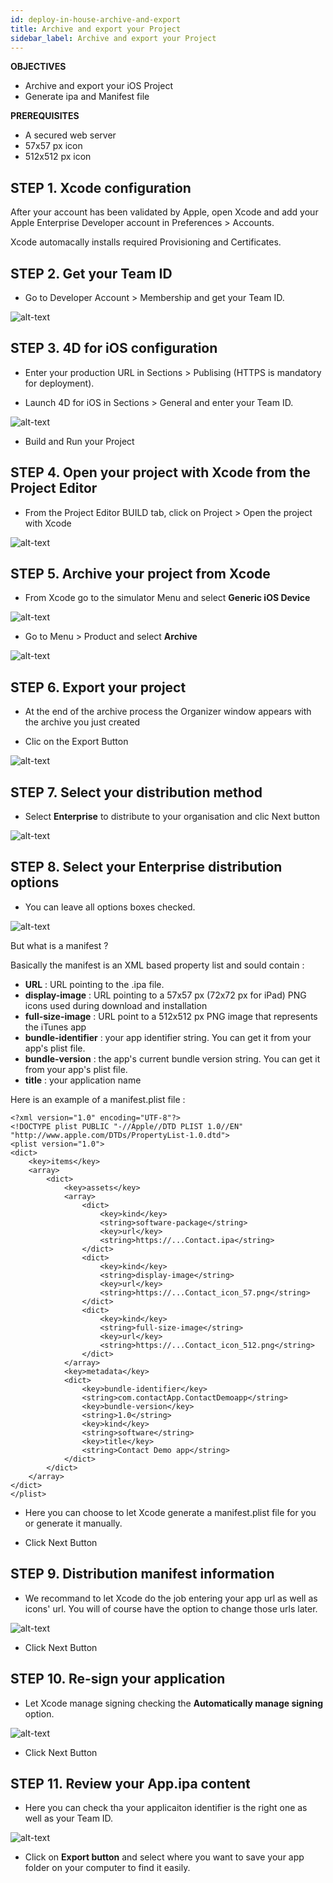 ```yaml
---
id: deploy-in-house-archive-and-export
title: Archive and export your Project
sidebar_label: Archive and export your Project
---
```


<div class = "objectives">
<b>OBJECTIVES</b>

* Archive and export your iOS Project
* Generate ipa and Manifest file
</div>

<div class = "prerequisites">
<b>PREREQUISITES</b>

* A secured web server
* 57x57 px icon
* 512x512 px icon

</div>

## STEP 1. Xcode configuration

After your account has been validated by Apple, open Xcode and add your Apple Enterprise Developer account in Preferences > Accounts.

Xcode automacally installs required Provisioning and Certificates. 

## STEP 2. Get your Team ID

* Go to Developer Account > Membership and get your Team ID.

![alt-text](assets/deploy-in-house/Team-ID-4D-for-iOS.png)

## STEP 3. 4D for iOS configuration

* Enter your production URL in Sections > Publising (HTTPS is mandatory for deployment).

* Launch 4D for iOS in Sections > General and enter your Team ID.

![alt-text](assets/deploy-in-house/Enterprise-Team-ID.png)
 
* Build and Run your Project

## STEP 4. Open your project with Xcode from the Project Editor

* From the Project Editor BUILD tab, click on Project > Open the project with Xcode

![alt-text](assets/deploy-in-house/Open-your-project-Xcode-4D-for-iOS.png)

## STEP 5. Archive your project from Xcode

* From Xcode go to the simulator Menu and select <b>Generic iOS Device</b>

![alt-text](assets/deploy-in-house/Deployment-Generic-iOS-Device.png)

* Go to Menu > Product and select <b>Archive</b>

![alt-text](assets/deploy-in-house/Archive-your-Project.png)

## STEP 6. Export your project

* At the end of the archive process the Organizer window appears with the archive you just created

* Clic on the Export Button

![alt-text](assets/deploy-in-house/Organizer-window-archive.png)

## STEP 7. Select your distribution method

* Select <b>Enterprise</b> to distribute to your organisation and clic Next button

![alt-text](assets/deploy-in-house/Distribution-Method-selection.png)

## STEP 8. Select your Enterprise distribution options

* You can leave all options boxes checked.

![alt-text](assets/deploy-in-house/Enterprise-distribution-options.png)

But what is a manifest ?

Basically the manifest is an XML based property list and sould contain :

* <b>URL</b> : URL pointing to the .ipa file.
* <b>display-image</b> : URL pointing to a 57x57 px (72x72 px for iPad) PNG icons used during download and installation
* <b>full-size-image</b> : URL point to a 512x512 px PNG image that represents the iTunes app
* <b>bundle-identifier</b> : your app identifier string. You can get it from your app's plist file.
* <b>bundle-version</b> : the app's current bundle version string. You can get it from your app's plist file.
* <b>title</b> : your application name

Here is an example of a manifest.plist file :

```
<?xml version="1.0" encoding="UTF-8"?>
<!DOCTYPE plist PUBLIC "-//Apple//DTD PLIST 1.0//EN" "http://www.apple.com/DTDs/PropertyList-1.0.dtd">
<plist version="1.0">
<dict>
	<key>items</key>
	<array>
		<dict>
			<key>assets</key>
			<array>
				<dict>
					<key>kind</key>
					<string>software-package</string>
					<key>url</key>
					<string>https://...Contact.ipa</string>
				</dict>
				<dict>
					<key>kind</key>
					<string>display-image</string>
					<key>url</key>
					<string>https://...Contact_icon_57.png</string>
				</dict>
				<dict>
					<key>kind</key>
					<string>full-size-image</string>
					<key>url</key>
					<string>https://...Contact_icon_512.png</string>
				</dict>
			</array>
			<key>metadata</key>
			<dict>
				<key>bundle-identifier</key>
				<string>com.contactApp.ContactDemoapp</string>
				<key>bundle-version</key>
				<string>1.0</string>
				<key>kind</key>
				<string>software</string>
				<key>title</key>
				<string>Contact Demo app</string>
			</dict>
		</dict>
	</array>
</dict>
</plist>
```

* Here you can choose to let Xcode generate a manifest.plist file for you or generate it manually.

* Click Next Button

## STEP 9. Distribution manifest information

* We recommand to let Xcode do the job entering your app url as well as icons' url. You will of course have the option to change those urls later.

![alt-text](assets/deploy-in-house/Distribution-manifest-information.png)

* Click Next Button


## STEP 10. Re-sign your application

* Let Xcode manage signing checking the <b>Automatically manage signing</b> option.

![alt-text](assets/deploy-in-house/Re-sign-your-application.png)

* Click Next Button

## STEP 11. Review your App.ipa content

* Here you can check tha your applicaiton identifier is the right one as well as your Team ID.

![alt-text](assets/deploy-in-house/Review-ipa-content.png)

* Click on <b>Export button</b> and select where you want to save your app folder on your computer to find it easily.






